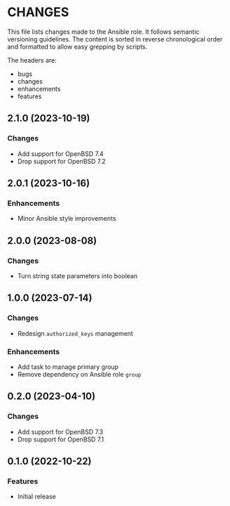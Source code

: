 # CHANGES

This file lists changes made to the Ansible role. It follows semantic versioning
guidelines. The content is sorted in reverse chronological order and formatted
to allow easy grepping by scripts.

The headers are:
- bugs
- changes
- enhancements
- features

## 2.1.0 (2023-10-19)

### Changes

- Add support for OpenBSD 7.4
- Drop support for OpenBSD 7.2

## 2.0.1 (2023-10-16)

### Enhancements

- Minor Ansible style improvements

## 2.0.0 (2023-08-08)

### Changes

- Turn string state parameters into boolean

## 1.0.0 (2023-07-14)

### Changes

- Redesign `authorized_keys` management

### Enhancements

- Add task to manage primary group
- Remove dependency on Ansible role `group`

## 0.2.0 (2023-04-10)

### Changes

- Add support for OpenBSD 7.3
- Drop support for OpenBSD 7.1

## 0.1.0 (2022-10-22)

### Features

- Initial release
